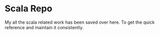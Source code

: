# Scala Repo

My all the scala related work has been saved over here. To get the quick reference and maintain it consistently.

